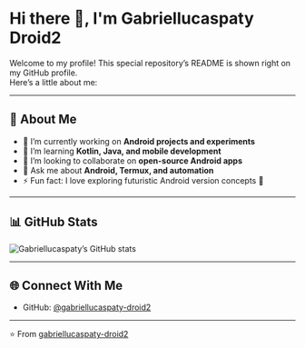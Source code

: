 # Hi there 👋, I'm Gabriellucaspaty Droid2

Welcome to my profile! This special repository’s README is shown right on my GitHub profile.  
Here’s a little about me:

---

## 🚀 About Me
- 🔭 I’m currently working on **Android projects and experiments**
- 🌱 I’m learning **Kotlin, Java, and mobile development**
- 👯 I’m looking to collaborate on **open-source Android apps**
- 💬 Ask me about **Android, Termux, and automation**
- ⚡ Fun fact: I love exploring futuristic Android version concepts 🤖

---

## 📊 GitHub Stats
![Gabriellucaspaty’s GitHub stats](https://github-readme-stats.vercel.app/api?username=gabriellucaspaty-droid2&show_icons=true&theme=tokyonight)

---

## 🌐 Connect With Me
- GitHub: [@gabriellucaspaty-droid2](https://github.com/gabriellucaspaty-droid2)

---

⭐️ From [gabriellucaspaty-droid2](https://github.com/gabriellucaspaty-droid2)
